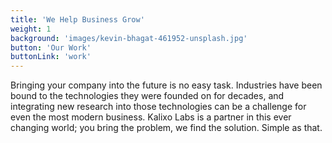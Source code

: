 ```yaml
---
title: 'We Help Business Grow'
weight: 1
background: 'images/kevin-bhagat-461952-unsplash.jpg'
button: 'Our Work'
buttonLink: 'work'
---
```


Bringing your company into the future is no easy task. Industries have been bound to the technologies they were founded on for decades, and integrating new research into those technologies can be a challenge for even the most modern business. Kalixo Labs is a partner in this ever changing world; you bring the problem, we find the solution. Simple as that. 